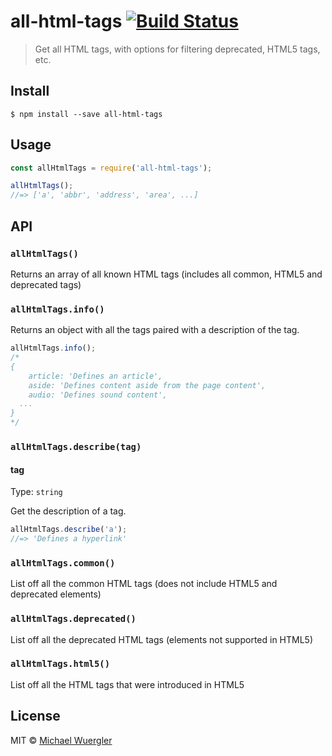 # all-html-tags [![Build Status](https://travis-ci.org/radiovisual/all-html-tags.svg?branch=master)](https://travis-ci.org/radiovisual/all-html-tags)

> Get all HTML tags, with options for filtering deprecated, HTML5 tags, etc.


## Install

```
$ npm install --save all-html-tags
```


## Usage

```js
const allHtmlTags = require('all-html-tags');

allHtmlTags();
//=> ['a', 'abbr', 'address', 'area', ...]
```


## API

### `allHtmlTags()`

Returns an array of all known HTML tags (includes all common, HTML5 and deprecated tags)

### `allHtmlTags.info()`

Returns an object with all the tags paired with a description of the tag.

```js
allHtmlTags.info();
/*
{
	article: 'Defines an article',
	aside: 'Defines content aside from the page content',
	audio: 'Defines sound content',
  ...
}
*/
```

### `allHtmlTags.describe(tag)`

#### tag

Type: `string`

Get the description of a tag.

```js
allHtmlTags.describe('a');
//=> 'Defines a hyperlink'
```

### `allHtmlTags.common()`

List off all the common HTML tags (does not include HTML5 and deprecated elements)

### `allHtmlTags.deprecated()`

List off all the deprecated HTML tags (elements not supported in HTML5)

### `allHtmlTags.html5()`

List off all the HTML tags that were introduced in HTML5


## License

MIT © [Michael Wuergler](http://numetriclabs.com)
